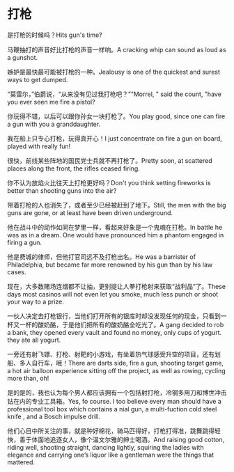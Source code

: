 # 打枪

<p><span class="chinese">是打枪的时候吗？</span><span class="english">Hits gun's time?</span></p>

<p><span class="chinese">马鞭抽打的声音好比打枪的声音一样响。</span><span class="english">A cracking whip can sound as loud as a gunshot.</span></p>

<p><span class="chinese">嫉妒是最快最可能被打枪的一种。</span><span class="english">Jealousy is one of the quickest and surest ways to get dumped.</span></p>

<p><span class="chinese">“莫雷尔，”伯爵说，“从来没有见过我打枪吧？”</span><span class="english">"Morrel, " said the count, "have you ever seen me fire a pistol?</span></p>

<p><span class="chinese">你玩得不错，以后可以跟你孙女一块打枪了。</span><span class="english">You play good, since one can fire a gun with you a granddaughter.</span></p>

<p><span class="chinese">我在船上只专心打枪，玩得真开心！</span><span class="english">I just concentrate on fire a gun on board, played with really fun!</span></p>

<p><span class="chinese">很快，前线某些阵地的国民党士兵就不再打枪了。</span><span class="english">Pretty soon, at scattered places along the front, the rifles ceased firing.</span></p>

<p><span class="chinese">你不认为放焰火比往天上打枪更好吗？</span><span class="english">Don't you think setting fireworks is better than shooting guns into the air?</span></p>

<p><span class="chinese">带着打枪的人也消失了，或者至少已经被赶到了地下。</span><span class="english">Still, the men with the big guns are gone, or at least have been driven underground.</span></p>

<p><span class="chinese">他在战斗中的动作如同在梦里一样，看起来好象是一个鬼魂在打枪。</span><span class="english">In battle he was as in a dream. One would have pronounced him a phantom engaged in firing a gun.</span></p>

<p><span class="chinese">他是费城的律师，但他打官司远不及打枪出名。</span><span class="english">He was a barrister of Philadelphia, but became far more renowned by his gun than by his law cases.</span></p>

<p><span class="chinese">现在，大多数赌场连烟都不让抽，更别提让人拳打枪射来获取“战利品”了。</span><span class="english">These days most casinos will not even let you smoke, much less punch or shoot your way to a prize.</span></p>

<p><span class="chinese">一伙人决定去打枪银行，当他们打开所有的银库时却没发现任何的现金，只看到一杯又一杯的酸奶酪，于是他们把所有的酸奶酪全吃光了。</span><span class="english">A gang decided to rob a bank, they opened every vault and found no money, only cups of yogurt. they ate all yogurt.</span></p>

<p><span class="chinese">一旁还有射飞镖、打枪、射靶的小游戏，有坐着热气球感受升空的项目，还有划船、多人自行车，哦！</span><span class="english">There are darts side, fire a gun, shooting target game, a hot air balloon experience sitting off the project, as well as rowing, cycling more than, oh!</span></p>

<p><span class="chinese">是的是的，我也认为每个男人都应该拥有一个包括射打枪，冷钢多用刀和博世冲击钻在内的专业工具箱。</span><span class="english">Yes, fo course. I too believe every man should have a professional tool box which contains a nial gun, a multi-fuction cold steel knife , and a Bosch impulse drill.</span></p>

<p><span class="chinese">他们心目中所关注的事，就是种好棉花，骑马匹得好，打枪打得准，跳舞跳得轻快，善于体面地追逐女人，像个温文尔雅的绅士喝酒。</span><span class="english">And raising good cotton, riding well, shooting straight, dancing lightly, squiring the ladies with elegance and carrying one’s liquor like a gentleman were the things that mattered.</span></p>

